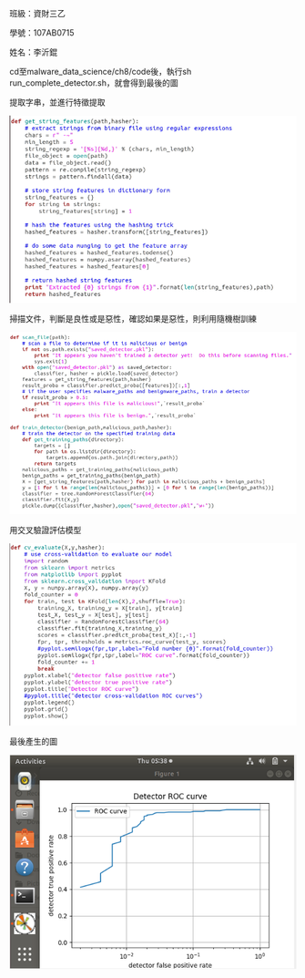 班級：資財三乙

學號：107AB0715

姓名：李沂錕

cd至malware_data_science/ch8/code後，執行sh run_complete_detector.sh，就會得到最後的圖

提取字串，並進行特徵提取

![image](https://github.com/k-kear/-/blob/main/%E8%9E%A2%E5%B9%95%E6%93%B7%E5%8F%96%E7%95%AB%E9%9D%A2%202021-01-14%20185921.png)

掃描文件，判斷是良性或是惡性，確認如果是惡性，則利用隨機樹訓練

![image](https://github.com/k-kear/-/blob/main/%E8%9E%A2%E5%B9%95%E6%93%B7%E5%8F%96%E7%95%AB%E9%9D%A2%202021-01-14%20190007.png)

用交叉驗證評估模型

![image](https://github.com/k-kear/-/blob/main/%E8%9E%A2%E5%B9%95%E6%93%B7%E5%8F%96%E7%95%AB%E9%9D%A2%202021-01-14%20190144.png)

最後產生的圖

![image](https://github.com/k-kear/-/blob/main/%E8%9E%A2%E5%B9%95%E6%93%B7%E5%8F%96%E7%95%AB%E9%9D%A2%202021-01-14%20183934.png)
